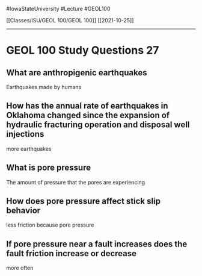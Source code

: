 
#IowaStateUniversity  #Lecture  #GEOL100

[[Classes/ISU/GEOL 100/GEOL 100]] [[2021-10-25]]

---

# GEOL 100 Study Questions 27

## What are anthropigenic earthquakes 

Earthquakes made by humans

## How has the annual rate of earthquakes in Oklahoma changed since the expansion of hydraulic fracturing operation and disposal well injections 

more earthquakes 

## What is pore pressure 

The amount of pressure that the pores are experiencing 

## How does pore pressure affect stick slip behavior 

less friction because pore pressure   


## If pore pressure near a fault increases does the fault friction increase or decrease 

more often 
